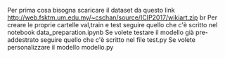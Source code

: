 Per prima cosa bisogna scaricare il dataset da questo link http://web.fsktm.um.edu.my/~cschan/source/ICIP2017/wikiart.zip br
Per creare le proprie cartelle val,train e test seguire quello che c'è scritto nel notebook data_preparation.ipynb
Se volete testare il modello già pre-addestrato seguire quello che c'è scritto nel file test.py
Se volete personalizzare il modello modello.py
